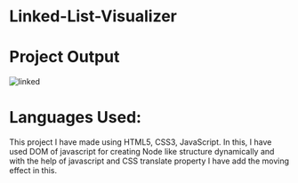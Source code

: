 # Linked-List-Visualizer

# Project Output

![linked](https://user-images.githubusercontent.com/82077595/212529623-aa5a5e89-015c-4379-9f68-2d2fe3ab6a15.gif)

# Languages Used:
This project I have made using HTML5, CSS3, JavaScript. In this, I have used DOM of javascript for creating Node like structure dynamically and 
with the help of javascript and CSS translate property I have add the moving effect in this.
